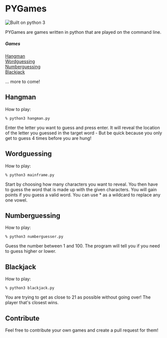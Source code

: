 # PYGames  
![Built on python 3](https://img.shields.io/badge/python-3-blue.svg)

PYGames are games written in python that are played on the command line.

##### Games  
[Hangman](#hangman)  
[Wordguessing](#wordguessing)  
[Numberguessing](#numberguessing)  
[Blackjack](#blackjack)

... more to come!


## Hangman
How to play:

```
% python3 hangman.py
```
Enter the letter you want to guess and press enter. It will reveal the location of the letter you guessed in the target word - But be quick because you only get to guess 4 times before you are hung!


## Wordguessing
How to play:

```
% python3 mainframe.py
```
Start by choosing how many characters you want to reveal. You then have to guess the word that is made up with the given characters. You will gain points if you guess a valid word. You can use * as a wildcard to replace any one vowel.


## Numberguessing
How to play:
```
% python3 numberguesser.py
```
Guess the number between 1 and 100. The program will tell you if you need to guess higher or lower.

## Blackjack
How to play: 
```
% python3 blackjack.py
```
You are trying to get as close to 21 as possible without going over! The player that's closest wins.


## Contribute
Feel free to contribute your own games and create a pull request for them!
